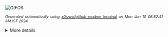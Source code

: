 <div align="justify">
<picture>
    <source media="(prefers-color-scheme: dark)" srcset="https://i.ibb.co/nPsx8zV/output-gif.gif">
    <source media="(prefers-color-scheme: light)" srcset="https://i.ibb.co/nPsx8zV/output-gif.gif">
    <img alt="GIFOS" src="https://i.ibb.co/nPsx8zV/output-gif.gif">
</picture>

<sub><i>Generated automatically using [x0rzavi/github-readme-terminal](https://github.com/x0rzavi/github-readme-terminal) on Mon Jun 10 06:52:41 AM IST 2024</i></sub>

<details>
<summary>More details</summary>

</details>
</div>

<!-- Image deletion URL: https://ibb.co/phvYrJs/1a9a2e7d7997b178eb1afad1940c45e7 -->